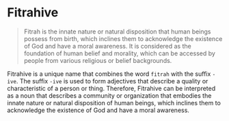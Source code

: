 # Fitrahive

> Fitrah is the innate nature or natural disposition that human beings possess from birth, which inclines them to acknowledge the existence of God and have a moral awareness. It is considered as the foundation of human belief and morality, which can be accessed by people from various religious or belief backgrounds.

Fitrahive is a unique name that combines the word `fitrah` with the suffix `-ive`. The suffix `-ive` is used to form adjectives that describe a quality or characteristic of a person or thing. Therefore, Fitrahive can be interpreted as a noun that describes a community or organization that embodies the innate nature or natural disposition of human beings, which inclines them to acknowledge the existence of God and have a moral awareness.
